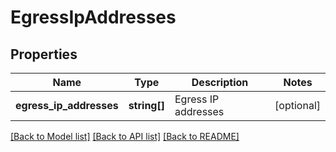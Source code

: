 # EgressIpAddresses

## Properties
Name | Type | Description | Notes
------------ | ------------- | ------------- | -------------
**egress_ip_addresses** | **string[]** | Egress IP addresses | [optional] 

[[Back to Model list]](../README.md#documentation-for-models) [[Back to API list]](../README.md#documentation-for-api-endpoints) [[Back to README]](../README.md)


